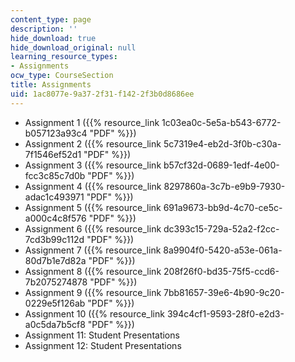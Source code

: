 ```yaml
---
content_type: page
description: ''
hide_download: true
hide_download_original: null
learning_resource_types:
- Assignments
ocw_type: CourseSection
title: Assignments
uid: 1ac8077e-9a37-2f31-f142-2f3b0d8686ee
---
```


*   Assignment 1 ({{% resource_link 1c03ea0c-5e5a-b543-6772-b057123a93c4 "PDF" %}})
*   Assignment 2 ({{% resource_link 5c7319e4-eb2d-3f0b-c30a-7f1546ef52d1 "PDF" %}})
*   Assignment 3 ({{% resource_link b57cf32d-0689-1edf-4e00-fcc3c85c7d0b "PDF" %}})
*   Assignment 4 ({{% resource_link 8297860a-3c7b-e9b9-7930-adac1c493971 "PDF" %}})
*   Assignment 5 ({{% resource_link 691a9673-bb9d-4c70-ce5c-a000c4c8f576 "PDF" %}})
*   Assignment 6 ({{% resource_link dc393c15-729a-52a2-f2cc-7cd3b99c112d "PDF" %}})
*   Assignment 7 ({{% resource_link 8a9904f0-5420-a53e-061a-80d7b1e7d82a "PDF" %}})
*   Assignment 8 ({{% resource_link 208f26f0-bd35-75f5-ccd6-7b2075274878 "PDF" %}})
*   Assignment 9 ({{% resource_link 7bb81657-39e6-4b90-9c20-0229e5f126ab "PDF" %}})
*   Assignment 10 ({{% resource_link 394c4cf1-9593-28f0-e2d3-a0c5da7b5cf8 "PDF" %}})
*   Assignment 11: Student Presentations
*   Assignment 12: Student Presentations